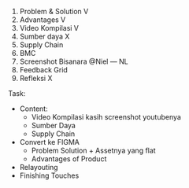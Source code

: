 1. Problem & Solution V
2. Advantages V
3. Video Kompilasi V
4. Sumber daya X
5. Supply Chain
6. BMC
7. Screenshot Bisanara @Niel — NL 
8. Feedback Grid
9. Refleksi X


Task:
- Content:
	- Video Kompilasi kasih screenshot youtubenya
	- Sumber Daya 
	- Supply Chain 
- Convert ke FIGMA
	- Problem Solution + Assetnya yang flat
	- Advantages of Product
- Relayouting
- Finishing Touches
